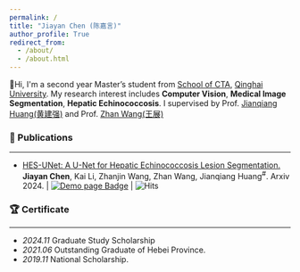 ```yaml
---
permalink: /
title: "Jiayan Chen (陈嘉言)"
author_profile: True
redirect_from: 
  - /about/
  - /about.html
---
```



👋Hi, I'm a second year Master’s student from [School of CTA](https://cs.qhu.edu.cn/), [Qinghai University](https://www.qhu.edu.cn/). My research interest includes **Computer Vision**, **Medical Image Segmentation**, **Hepatic Echinococcosis**. I supervised by Prof. [Jianqiang Huang(黄建强)](https://www.qhu-hdacp.cn/hjq.html) and Prof. [Zhan Wang(王展)](https://www.qhuah.com/html/2748691352.html)

### 📄 Publications
***

- [HES-UNet: A U-Net for Hepatic Echinococcosis Lesion Segmentation.](https://arxiv.org/abs/2412.06530) **Jiayan Chen**, Kai Li, Zhanjin Wang, Zhan Wang, Jianqiang Huang<sup>#</sup>. Arxiv 2024. | [![Demo page Badge](https://img.shields.io/badge/Demo%20page-Online-brightgreen)](https://chenjiayan-qhu.github.io/HES-UNet-page/) | ![Hits](https://hits.seeyoufarm.com/api/count/incr/badge.svg?url=https%3A%2F%2Fgithub.com%2Fchenjiayan-qhu%2FHES-UNet-page&title=Hits&edge_flat=false)
### 🏆 Certificate
***

- _2024.11_ Graduate Study Scholarship
- _2021.06_ Outstanding Graduate of Hebei Province.
- _2019.11_ National Scholarship.
